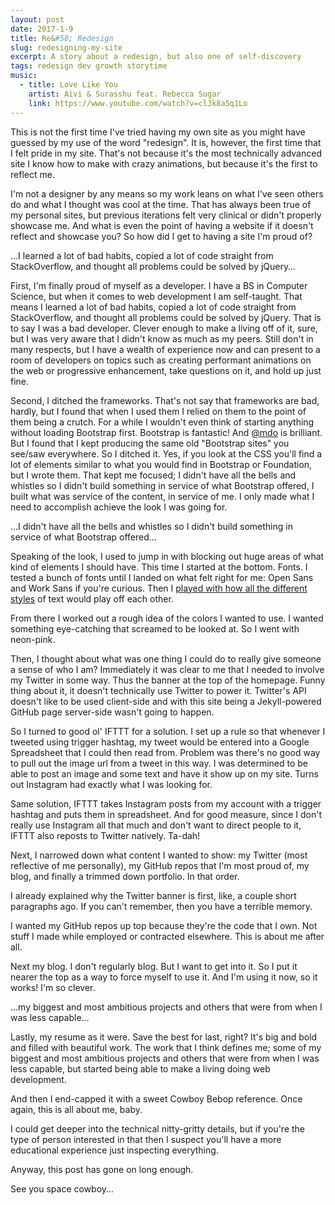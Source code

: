 ```yaml
---
layout: post
date: 2017-1-9
title: Re&#58; Redesign
slug: redesigning-my-site
excerpt: A story about a redesign, but also one of self-discovery
tags: redesign dev growth storytime
music:
  - title: Love Like You
    artist: Aivi & Surasshu feat. Rebecca Sugar
    link: https://www.youtube.com/watch?v=clJk8a5q1Lo
---
```


This is not the first time I've tried having my own site as you might have guessed by my use of the word "redesign". It is, however, the first time that I felt pride in my site. That's not because it's the most technically advanced site I know how to make with crazy animations, but because it's the first to reflect me.

I'm not a designer by any means so my work leans on what I've seen others do and what I thought was cool at the time. That has always been true of my personal sites, but previous iterations felt very clinical or didn't properly showcase me. And what is even the point of having a website if it doesn't reflect and showcase you? So how did I get to having a site I'm proud of?

<p class="lead">
  &hellip;I learned a lot of bad habits, copied a lot of code straight from StackOverflow, and thought all problems could be solved by jQuery&hellip;
</p>

First, I'm finally proud of myself as a developer. I have a BS in Computer Science, but when it comes to web development I am self-taught. That means I learned a lot of bad habits, copied a lot of code straight from StackOverflow, and thought all problems could be solved by jQuery. That is to say I was a bad developer. Clever enough to make a living off of it, sure, but I was very aware that I didn't know as much as my peers. Still don't in many respects, but I have a wealth of experience now  and  can present to a room of developers on topics such as creating performant animations on the web or progressive enhancement, take questions on it, and hold up just fine.

Second, I ditched the frameworks. That's not say that frameworks are bad, hardly, but I found that when I used them I relied on them to the point of them being a crutch. For a while I wouldn't even think of starting anything without loading Bootstrap first. Bootstrap is fantastic! And [@mdo](http://github.com/mdo) is brilliant. But I found that I kept producing the same old "Bootstrap sites" you see/saw everywhere. So I ditched it. Yes, if you look at the CSS you'll find a lot of elements similar to what you would find in Bootstrap or Foundation, but I wrote them. That kept me focused; I didn't have all the bells and whistles so I didn't build something in service of what Bootstrap offered, I built what was service of the content, in service of me. I only made what I need to accomplish achieve the look I was going for.

<p class="lead">
  &hellip;I didn't have all the bells and whistles so I didn't build something in service of what Bootstrap offered&hellip;
</p>

Speaking of the look, I used to jump in with blocking out huge areas of what kind of elements I should have. This time I started at the bottom. Fonts. I tested a bunch of fonts until I landed on what felt right for me: Open Sans and Work Sans if you're curious. Then I [played with how all the different styles](/styles) of text would play off each other.

From there I worked out a rough idea of the colors I wanted to use. I wanted something eye-catching that screamed to be looked at. So I went with neon-pink.

Then, I thought about what was one thing I could do to really give someone a sense of who I am? Immediately it was clear to me that I needed to involve my Twitter in some way. Thus the banner at the top of the homepage. Funny thing about it, it doesn't technically use Twitter to power it. Twitter's API doesn't like to be used client-side and with this site being a Jekyll-powered GitHub page server-side wasn't going to happen.

So I turned to good ol' IFTTT for a solution. I set up a rule so that whenever I tweeted using trigger hashtag, my tweet would be entered into a Google Spreadsheet that I could then read from. Problem was there's no good way to pull out the image url from a tweet in this way. I was determined to be able to post an image and some text and have it show up on my site. Turns out Instagram had exactly what I was looking for.

Same solution, IFTTT takes Instagram posts from my account with a trigger hashtag and puts them in spreadsheet. And for good measure, since I don't really use Instagram all that much and don't want to direct people to it, IFTTT also reposts to Twitter natively. Ta-dah!

Next, I narrowed down what content I wanted to show: my Twitter (most reflective of me personally), my GitHub repos that I'm most proud of, my blog, and finally a trimmed down portfolio. In that order.

I already explained why the Twitter banner is first, like, a couple short paragraphs ago. If you can't remember, then you have a terrible memory.

I wanted my GitHub repos up top because they're the code that I own. Not stuff I made while employed or contracted elsewhere. This is about me after all.

Next my blog. I don't regularly blog. But I want to get into it. So I put it nearer the top as a way to force myself to use it. And I'm using it now, so it works! I'm so clever.

<p class="lead">
  &hellip;my biggest and most ambitious projects and others that were from when I was less capable&hellip;
</p>

Lastly, my resume as it were. Save the best for last, right? It's big and bold and filled with beautiful work. The work that I think defines me; some of my biggest and most ambitious projects and others that were from when I was less capable, but started being able to make a living doing web development.

And then I end-capped it with a sweet Cowboy Bebop reference. Once again, this is all about me, baby.

I could get deeper into the technical nitty-gritty details, but if you're the type of person interested in that then I suspect you'll have a more educational experience just inspecting everything.

Anyway, this post has gone on long enough.

See you space cowboy&hellip;
